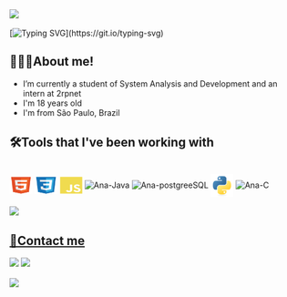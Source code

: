 <img src="https://capsule-render.vercel.app/api?type=rect&color=gradient&customColorList=0,2,3&height=20&section=header&fontColor=ffffff&fontSize=10&text=São%Paulo,Brazil" />

[![Typing SVG](https://readme-typing-svg.herokuapp.com/?color=15232B&size=30&center=true&vCenter=true&width=1000&lines=Hi,+welcome+to+my+profile,it+is+good+to+have+you+here!)](https://git.io/typing-svg)


## 👩🏽‍💻About me! 
- I’m currently a student of System Analysis and Development and an intern at 2rpnet
- I'm 18 years old
- I'm from São Paulo, Brazil

## 🛠️Tools that I've been working with
<div style="display: inline_block"><br>
  <img align="center" alt="Ana-HTML" height="30" width="40" src="https://raw.githubusercontent.com/devicons/devicon/master/icons/html5/html5-original.svg">
  <img align="center" alt="Ana-CSS" height="30" width="40" src="https://raw.githubusercontent.com/devicons/devicon/master/icons/css3/css3-original.svg">
  <img align="center" alt="Ana-Js" height="30" width="40" src="https://raw.githubusercontent.com/devicons/devicon/master/icons/javascript/javascript-plain.svg">
  <img align="center" alt="Ana-Java" height="40" width="40" src="https://cdn.jsdelivr.net/gh/devicons/devicon/icons/java/java-original-wordmark.svg"/>
  <img align="center" alt="Ana-postgreeSQL" height="40" width="40"src="https://cdn.jsdelivr.net/gh/devicons/devicon/icons/postgresql/postgresql-original-wordmark.svg" />
  <img align="center" alt="Ana-Python" height="40" width="40" src="https://raw.githubusercontent.com/devicons/devicon/master/icons/python/python-original.svg">
  <img align="center" alt="Ana-C" height="40" width="40"  src="https://cdn.jsdelivr.net/gh/devicons/devicon/icons/c/c-plain.svg" />
</div>
<br>
<div>
  <a href="https://github.com/AnaJuliaMM/">
  <img height="180rem" src="https://github-readme-stats.vercel.app/api/top-langs/?username=AnaJuliaMM&layout=compact">
</div>

## 📲Contact me
<div> 
   <a href="https://www.linkedin.com/in/anajulia-mm" target="_blank"><img src="https://img.shields.io/badge/-LinkedIn-%230077B5?style=for-the-badge&logo=linkedin&logoColor=white" target="_blank"></a> 
  <a href = "mailto:ana.martins_2004@outlook.com"><img src="https://img.shields.io/badge/Microsoft_Outlook-0078D4?style=for-the-badge&logo=microsoft-outlook&logoColor=white" target="_blank"></a>
</div>
</br>
<img src="https://capsule-render.vercel.app/api?type=rect&color=gradient&customColorList=0,2,3&height=20&section=header&fontColor=ffffff&fontSize=10&text=São%Paulo,Brazil" />




  

